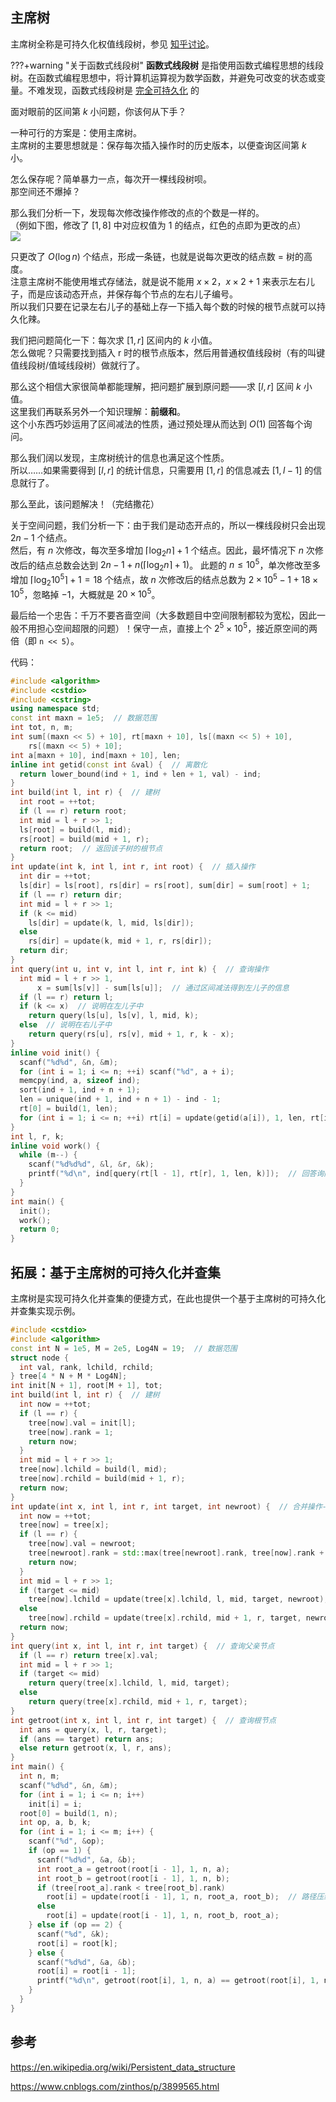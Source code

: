 ## 主席树

主席树全称是可持久化权值线段树，参见 [知乎讨论](https://www.zhihu.com/question/59195374)。

???+warning "关于函数式线段树"
    **函数式线段树** 是指使用函数式编程思想的线段树。在函数式编程思想中，将计算机运算视为数学函数，并避免可改变的状态或变量。不难发现，函数式线段树是 [完全可持久化](../persistent/#fully-persistent) 的

面对眼前的区间第 $k$ 小问题，你该何从下手？

一种可行的方案是：使用主席树。  
主席树的主要思想就是：保存每次插入操作时的历史版本，以便查询区间第 $k$ 小。

怎么保存呢？简单暴力一点，每次开一棵线段树呗。  
那空间还不爆掉？

那么我们分析一下，发现每次修改操作修改的点的个数是一样的。  
（例如下图，修改了 $[1,8]$ 中对应权值为 1 的结点，红色的点即为更改的点）  
![](./images/persistent-seg.png)

只更改了 $O(\log{n})$ 个结点，形成一条链，也就是说每次更改的结点数 = 树的高度。  
注意主席树不能使用堆式存储法，就是说不能用 $x\times 2$，$x\times 2+1$ 来表示左右儿子，而是应该动态开点，并保存每个节点的左右儿子编号。  
所以我们只要在记录左右儿子的基础上存一下插入每个数的时候的根节点就可以持久化辣。

我们把问题简化一下：每次求 $[1,r]$ 区间内的 $k$ 小值。  
怎么做呢？只需要找到插入 r 时的根节点版本，然后用普通权值线段树（有的叫键值线段树/值域线段树）做就行了。

那么这个相信大家很简单都能理解，把问题扩展到原问题——求 $[l,r]$ 区间 $k$ 小值。  
这里我们再联系另外一个知识理解：**前缀和**。  
这个小东西巧妙运用了区间减法的性质，通过预处理从而达到 $O(1)$ 回答每个询问。

那么我们阔以发现，主席树统计的信息也满足这个性质。  
所以……如果需要得到 $[l,r]$ 的统计信息，只需要用 $[1,r]$ 的信息减去 $[1,l - 1]$ 的信息就行了。

那么至此，该问题解决！（完结撒花）

关于空间问题，我们分析一下：由于我们是动态开点的，所以一棵线段树只会出现 $2n-1$ 个结点。  
然后，有 $n$ 次修改，每次至多增加 $\lceil\log_2{n}\rceil+1$ 个结点。因此，最坏情况下 $n$ 次修改后的结点总数会达到 $2n-1+n(\lceil\log_2{n}\rceil+1)$。
此题的 $n \leq 10^5$，单次修改至多增加 $\lceil\log_2{10^5}\rceil+1 = 18$ 个结点，故 $n$ 次修改后的结点总数为 $2\times 10^5-1+18\times 10^5$，忽略掉 $-1$，大概就是 $20\times 10^5$。

最后给一个忠告：千万不要吝啬空间（大多数题目中空间限制都较为宽松，因此一般不用担心空间超限的问题）！保守一点，直接上个 $2^5\times 10^5$，接近原空间的两倍（即 `n << 5`）。

代码：

```cpp
#include <algorithm>
#include <cstdio>
#include <cstring>
using namespace std;
const int maxn = 1e5;  // 数据范围
int tot, n, m;
int sum[(maxn << 5) + 10], rt[maxn + 10], ls[(maxn << 5) + 10],
    rs[(maxn << 5) + 10];
int a[maxn + 10], ind[maxn + 10], len;
inline int getid(const int &val) {  // 离散化
  return lower_bound(ind + 1, ind + len + 1, val) - ind;
}
int build(int l, int r) {  // 建树
  int root = ++tot;
  if (l == r) return root;
  int mid = l + r >> 1;
  ls[root] = build(l, mid);
  rs[root] = build(mid + 1, r);
  return root;  // 返回该子树的根节点
}
int update(int k, int l, int r, int root) {  // 插入操作
  int dir = ++tot;
  ls[dir] = ls[root], rs[dir] = rs[root], sum[dir] = sum[root] + 1;
  if (l == r) return dir;
  int mid = l + r >> 1;
  if (k <= mid)
    ls[dir] = update(k, l, mid, ls[dir]);
  else
    rs[dir] = update(k, mid + 1, r, rs[dir]);
  return dir;
}
int query(int u, int v, int l, int r, int k) {  // 查询操作
  int mid = l + r >> 1,
      x = sum[ls[v]] - sum[ls[u]];  // 通过区间减法得到左儿子的信息
  if (l == r) return l;
  if (k <= x)  // 说明在左儿子中
    return query(ls[u], ls[v], l, mid, k);
  else  // 说明在右儿子中
    return query(rs[u], rs[v], mid + 1, r, k - x);
}
inline void init() {
  scanf("%d%d", &n, &m);
  for (int i = 1; i <= n; ++i) scanf("%d", a + i);
  memcpy(ind, a, sizeof ind);
  sort(ind + 1, ind + n + 1);
  len = unique(ind + 1, ind + n + 1) - ind - 1;
  rt[0] = build(1, len);
  for (int i = 1; i <= n; ++i) rt[i] = update(getid(a[i]), 1, len, rt[i - 1]);
}
int l, r, k;
inline void work() {
  while (m--) {
    scanf("%d%d%d", &l, &r, &k);
    printf("%d\n", ind[query(rt[l - 1], rt[r], 1, len, k)]);  // 回答询问
  }
}
int main() {
  init();
  work();
  return 0;
}
```

## 拓展：基于主席树的可持久化并查集

主席树是实现可持久化并查集的便捷方式，在此也提供一个基于主席树的可持久化并查集实现示例。

```cpp
#include <cstdio>
#include <algorithm>
const int N = 1e5, M = 2e5, Log4N = 19;  // 数据范围
struct node {
  int val, rank, lchild, rchild;
} tree[4 * N + M * Log4N];
int init[N + 1], root[M + 1], tot;
int build(int l, int r) {  // 建树
  int now = ++tot;
  if (l == r) {
    tree[now].val = init[l];
    tree[now].rank = 1;
    return now;
  }
  int mid = l + r >> 1;
  tree[now].lchild = build(l, mid);
  tree[now].rchild = build(mid + 1, r);
  return now;
}
int update(int x, int l, int r, int target, int newroot) {  // 合并操作-更新父亲节点信息
  int now = ++tot;
  tree[now] = tree[x];
  if (l == r) {
    tree[now].val = newroot;
    tree[newroot].rank = std::max(tree[newroot].rank, tree[now].rank + 1);
    return now;
  }
  int mid = l + r >> 1;
  if (target <= mid)
    tree[now].lchild = update(tree[x].lchild, l, mid, target, newroot);
  else
    tree[now].rchild = update(tree[x].rchild, mid + 1, r, target, newroot);
  return now;
}
int query(int x, int l, int r, int target) {  // 查询父亲节点
  if (l == r) return tree[x].val;
  int mid = l + r >> 1;
  if (target <= mid)
    return query(tree[x].lchild, l, mid, target);
  else
    return query(tree[x].rchild, mid + 1, r, target);
}
int getroot(int x, int l, int r, int target) {  // 查询根节点
  int ans = query(x, l, r, target);
  if (ans == target) return ans;
  else return getroot(x, l, r, ans);
}
int main() {
  int n, m;
  scanf("%d%d", &n, &m);
  for (int i = 1; i <= n; i++)
    init[i] = i;
  root[0] = build(1, n);
  int op, a, b, k;
  for (int i = 1; i <= m; i++) {
    scanf("%d", &op);
    if (op == 1) {
      scanf("%d%d", &a, &b);
      int root_a = getroot(root[i - 1], 1, n, a);
      int root_b = getroot(root[i - 1], 1, n, b);
      if (tree[root_a].rank < tree[root_b].rank)
        root[i] = update(root[i - 1], 1, n, root_a, root_b);  // 路径压缩，下同
      else
        root[i] = update(root[i - 1], 1, n, root_b, root_a);
    } else if (op == 2) {
      scanf("%d", &k);
      root[i] = root[k];
    } else {
      scanf("%d%d", &a, &b);
      root[i] = root[i - 1];
      printf("%d\n", getroot(root[i], 1, n, a) == getroot(root[i], 1, n, b));
    }
  }
}
```

## 参考

<https://en.wikipedia.org/wiki/Persistent_data_structure>

<https://www.cnblogs.com/zinthos/p/3899565.html>
